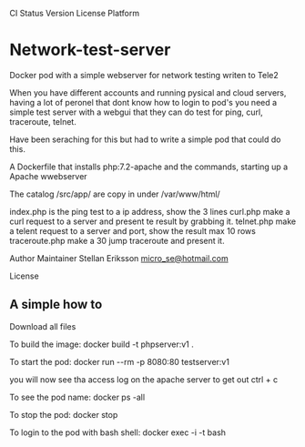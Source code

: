 CI Status Version License Platform


# Network-test-server
Docker pod with a simple webserver for network testing writen to Tele2

When you have different accounts and running pysical and cloud servers, having a lot of peronel that dont know how to login to pod's
you need a simple test server with a webgui that they can do test for ping, curl, traceroute, telnet.

Have been seraching for this but had to write a simple pod that could do this.

A Dockerfile that installs php:7.2-apache and the commands, starting up a Apache wwebserver

The catalog /src/app/ are copy in under /var/www/html/

index.php is the ping test to a ip address, show the 3 lines
curl.php make a curl request to a server and present te result by grabbing it.
telnet.php make a telent request to a server and port, show the result max 10 rows
traceroute.php make a 30 jump traceroute and present it.

Author
Maintainer Stellan Eriksson <micro_se@hotmail.com>

License


A simple how to
----------------------------------------------
Download all files

To build the image:
docker build -t phpserver:v1 .

To start the pod:
docker run --rm -p 8080:80 testserver:v1

you will now see tha access log on the apache server
to get out ctrl + c

To see the pod name:
docker ps -all

To stop the pod:
docker stop <pod name>

To login to the pod with bash shell:
docker exec -i -t <pod name> bash
